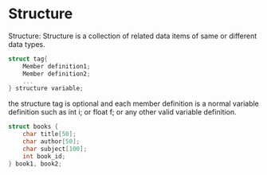 # Structure
Structure: Structure is a collection of related data items of same or different data types.

```c
struct tag{
    Member definition1;
    Member definition2;
    ...
} structure variable;

```
the structure tag is optional and each member definition is a normal variable definition such as int i; or float f; or any other valid variable definition.
```c
struct books {
    char title[50];
    char author[50];
    char subject[100];
    int book_id;
} book1, book2;
```
